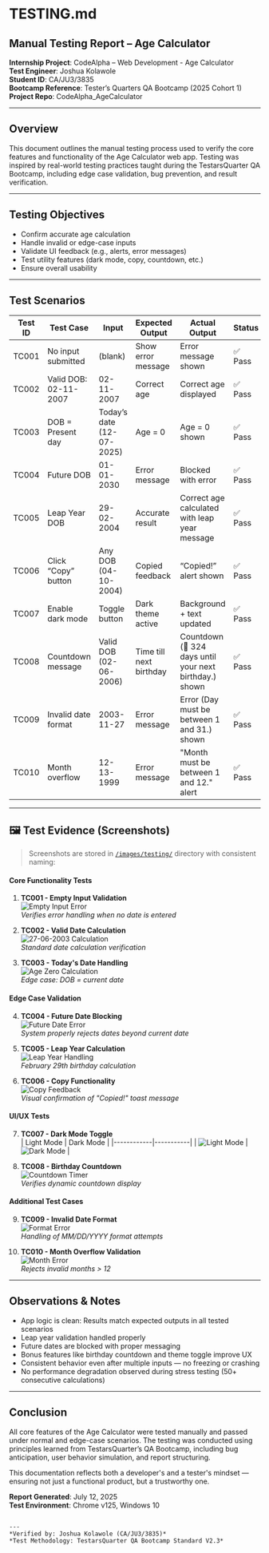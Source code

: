 #  TESTING.md

##  Manual Testing Report – Age Calculator

**Internship Project**: CodeAlpha – Web Development - Age Calculator  
**Test Engineer**: Joshua Kolawole  
**Student ID**: CA/JU3/3835  
**Bootcamp Reference**: Tester’s Quarters QA Bootcamp (2025 Cohort 1)  
**Project Repo**: CodeAlpha_AgeCalculator

---

##  Overview

This document outlines the manual testing process used to verify the core features and functionality of the Age Calculator web app. Testing was inspired by real-world testing practices taught during the TestarsQuarter QA Bootcamp, including edge case validation, bug prevention, and result verification.

---

##  Testing Objectives

- Confirm accurate age calculation
- Handle invalid or edge-case inputs
- Validate UI feedback (e.g., alerts, error messages)
- Test utility features (dark mode, copy, countdown, etc.)
- Ensure overall usability

---

##  Test Scenarios

| Test ID | Test Case              | Input           | Expected Output                 | Actual Output               | Status |
|---------|------------------------|-----------------|---------------------------------|-----------------------------|--------|
| TC001   | No input submitted     | (blank)         | Show error message              | Error message shown         | ✅ Pass |
| TC002   | Valid DOB: 02-11-2007  | 02-11-2007      | Correct age                     | Correct age displayed       | ✅ Pass |
| TC003   | DOB = Present day      | Today’s date (12-07-2025)  | Age = 0                         | Age = 0 shown               | ✅ Pass |
| TC004   | Future DOB             | 01-01-2030      | Error message                   | Blocked with error          | ✅ Pass |
| TC005   | Leap Year DOB          | 29-02-2004      | Accurate result                 | Correct age calculated with leap year message     | ✅ Pass |
| TC006   | Click “Copy” button    | Any DOB (04-10-2004)        | Copied feedback                 | “Copied!” alert shown       | ✅ Pass |
| TC007   | Enable dark mode       | Toggle button   | Dark theme active               | Background + text updated   | ✅ Pass |
| TC008   | Countdown message      | Valid DOB (02-06-2006)      | Time till next birthday         | Countdown (🎂 324 days until your next birthday.) shown             | ✅ Pass |
| TC009 | Invalid date format | 2003-11-27 | Error message | Error (Day must be between 1 and 31.) shown | ✅ Pass |
| TC010 | Month overflow | 12-13-1999 | Error message | "Month must be between 1 and 12." alert | ✅ Pass |

---

## 🖼️ Test Evidence (Screenshots)

> Screenshots are stored in [`/images/testing/`](/images/testing/) directory with consistent naming:

#### Core Functionality Tests

1. **TC001 - Empty Input Validation**  
   ![Empty Input Error](/images/testing/tc01-empty.png)  
   *Verifies error handling when no date is entered*

2. **TC002 - Valid Date Calculation**  
   ![27-06-2003 Calculation](/images/testing/tc02-valid.png)  
   *Standard date calculation verification*

3. **TC003 - Today's Date Handling**  
   ![Age Zero Calculation](/images/testing/tc03-today.png)  
   *Edge case: DOB = current date*

#### Edge Case Validation

4. **TC004 - Future Date Blocking**  
   ![Future Date Error](/images/testing/tc04-future.png)  
   *System properly rejects dates beyond current date*

5. **TC005 - Leap Year Calculation**  
   ![Leap Year Handling](/images/testing/tc05-leap.png)  
   *February 29th birthday calculation*

6. **TC006 - Copy Functionality**  
   ![Copy Feedback](/images/testing/tc06-copy.png)  
   *Visual confirmation of "Copied!" toast message*

#### UI/UX Tests

7. **TC007 - Dark Mode Toggle**  
   | Light Mode | Dark Mode |
   |------------|-----------|
   | ![Light Mode](/images/testing/tc07-light.png) | ![Dark Mode](/images/testing/tc07-dark.png) |

8. **TC008 - Birthday Countdown**  
   ![Countdown Timer](/images/testing/tc08-countdown.png)  
   *Verifies dynamic countdown display*

#### Additional Test Cases

9. **TC009 - Invalid Date Format**  
   ![Format Error](/images/testing/tc09-format.png)  
   *Handling of MM/DD/YYYY format attempts*

10. **TC010 - Month Overflow Validation**  
    ![Month Error](/images/testing/tc10-month.png)  
    *Rejects invalid months > 12*

---

##  Observations & Notes

-  App logic is clean: Results match expected outputs in all tested scenarios  
-  Leap year validation handled properly  
-  Future dates are blocked with proper messaging  
-  Bonus features like birthday countdown and theme toggle improve UX  
-  Consistent behavior even after multiple inputs — no freezing or crashing
-  No performance degradation observed during stress testing (50+ consecutive calculations)

---

## Conclusion

All core features of the Age Calculator were tested manually and passed under normal and edge-case scenarios. The testing was conducted using principles learned from TestarsQuarter’s QA Bootcamp, including bug anticipation, user behavior simulation, and report structuring.

This documentation reflects both a developer's and a tester's mindset — ensuring not just a functional product, but a trustworthy one.

**Report Generated**: July 12, 2025  
**Test Environment**: Chrome v125, Windows 10
```

---  
*Verified by: Joshua Kolawole (CA/JU3/3835)*  
*Test Methodology: TestarsQuarter QA Bootcamp Standard V2.3*